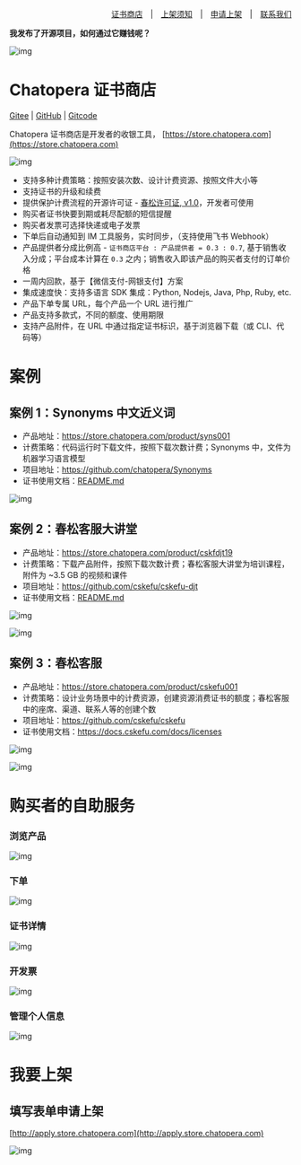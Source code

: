 <div align=right>

[证书商店](https://store.chatopera.com/)　|　[上架须知](http://onboard.store.chatopera.com/)　|　[申请上架](http://apply.store.chatopera.com/)　|　[联系我们](mailto:info@chatopera.com?subject=%5B%E8%AF%81%E4%B9%A6%E5%95%86%E5%BA%97%5D%20%E6%9C%89%E5%85%B3%E4%BA%A7%E5%93%81%E4%B8%8A%E6%9E%B6%E7%9A%84%E9%97%AE%E9%A2%98%EF%BC%8C%E9%A1%B9%E7%9B%AE%20XXX&body=%E6%82%A8%E5%A5%BD%EF%BC%8CChatopera%20%E8%AF%81%E4%B9%A6%E5%95%86%E5%BA%97%E7%AE%A1%E7%90%86%E5%91%98%0D%0A%0D%0A%E6%88%91%E6%98%AF%20...%0D%0A%E6%88%91%E7%9A%84%E9%A1%B9%E7%9B%AE%E6%98%AF%20...%0D%0A%E9%A1%B9%E7%9B%AE%E5%AE%98%E7%BD%91%20...%0D%0A%0D%0A%E7%8E%B0%E5%9C%A8...)

</div>

**我发布了开源项目，如何通过它赚钱呢？**

![img](./assets/imgs/screenshot_20231103151553.png)

# Chatopera 证书商店

[Gitee](https://gitee.com/chatopera/store-docs) | [GitHub](https://github.com/chatopera/store-docs) | [Gitcode](https://gitcode.net/chatopera/store-docs)

Chatopera 证书商店是开发者的收银工具， [https://store.chatopera.com](https://store.chatopera.com)

![img](./assets/imgs/screenshot_20231103115651.jpg)

* 支持多种计费策略：按照安装次数、设计计费资源、按照文件大小等
* 支持证书的升级和续费
* 提供保护计费流程的开源许可证 - [春松许可证, v1.0](https://gitee.com/cskefu/CPL-v1/)，开发者可使用
* 购买者证书快要到期或耗尽配额的短信提醒
* 购买者发票可选择快递或电子发票
* 下单后自动通知到 IM 工具服务，实时同步，（支持使用飞书 Webhook）
* 产品提供者分成比例高 - `证书商店平台 : 产品提供者 = 0.3 : 0.7`, 基于销售收入分成；平台成本计算在 `0.3` 之内；销售收入即该产品的购买者支付的订单价格
* 一周内回款，基于【微信支付-网银支付】方案
* 集成速度快：支持多语言 SDK 集成：Python, Nodejs, Java, Php, Ruby, etc.
* 产品下单专属 URL，每个产品一个 URL 进行推广
* 产品支持多款式，不同的额度、使用期限
* 支持产品附件，在 URL 中通过指定证书标识，基于浏览器下载（或 CLI、代码等）

# 案例

## 案例 1：Synonyms 中文近义词

* 产品地址：https://store.chatopera.com/product/syns001
* 计费策略：代码运行时下载文件，按照下载次数计费；Synonyms 中，文件为机器学习语言模型
* 项目地址：https://github.com/chatopera/Synonyms
* 证书使用文档：[README.md](https://github.com/chatopera/Synonyms)

![img](./assets/imgs/screenshot_20231103144917.png)


## 案例 2：春松客服大讲堂

* 产品地址：https://store.chatopera.com/product/cskfdjt19
* 计费策略：下载产品附件，按照下载次数计费；春松客服大讲堂为培训课程，附件为 ~3.5 GB 的视频和课件
* 项目地址：https://github.com/cskefu/cskefu-djt
* 证书使用文档：[README.md](https://github.com/cskefu/cskefu-djt)


![img](./assets/imgs/screenshot_20231103144612.png)

![img](./assets/imgs/screenshot_20231103144519.png)


## 案例 3：春松客服

* 产品地址：https://store.chatopera.com/product/cskefu001
* 计费策略：设计业务场景中的计费资源，创建资源消费证书的额度；春松客服中的座席、渠道、联系人等的创建个数
* 项目地址：https://github.com/cskefu/cskefu
* 证书使用文档：https://docs.cskefu.com/docs/licenses

![img](./assets/imgs/screenshot_20231103145054.png)

![img](./assets/imgs/screenshot_20231103145139.png)


# 购买者的自助服务

### 浏览产品

![img](./assets/imgs/screenshot_20231103145244.png)

### 下单

![img](./assets/imgs/screenshot_20231103145825.png)

### 证书详情

![img](./assets/imgs/screenshot_20231103145912.png)

### 开发票

![img](./assets/imgs/screenshot_20231103145344.png)

### 管理个人信息

![img](./assets/imgs/screenshot_20231103145441.png)


# 我要上架

## 填写表单申请上架

[http://apply.store.chatopera.com](http://apply.store.chatopera.com)

![img](./assets/imgs/screenshot_20231103150656.png)
